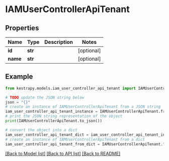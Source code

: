 # IAMUserControllerApiTenant


## Properties

Name | Type | Description | Notes
------------ | ------------- | ------------- | -------------
**id** | **str** |  | [optional] 
**name** | **str** |  | [optional] 

## Example

```python
from kestrapy.models.iam_user_controller_api_tenant import IAMUserControllerApiTenant

# TODO update the JSON string below
json = "{}"
# create an instance of IAMUserControllerApiTenant from a JSON string
iam_user_controller_api_tenant_instance = IAMUserControllerApiTenant.from_json(json)
# print the JSON string representation of the object
print(IAMUserControllerApiTenant.to_json())

# convert the object into a dict
iam_user_controller_api_tenant_dict = iam_user_controller_api_tenant_instance.to_dict()
# create an instance of IAMUserControllerApiTenant from a dict
iam_user_controller_api_tenant_from_dict = IAMUserControllerApiTenant.from_dict(iam_user_controller_api_tenant_dict)
```
[[Back to Model list]](../README.md#documentation-for-models) [[Back to API list]](../README.md#documentation-for-api-endpoints) [[Back to README]](../README.md)


